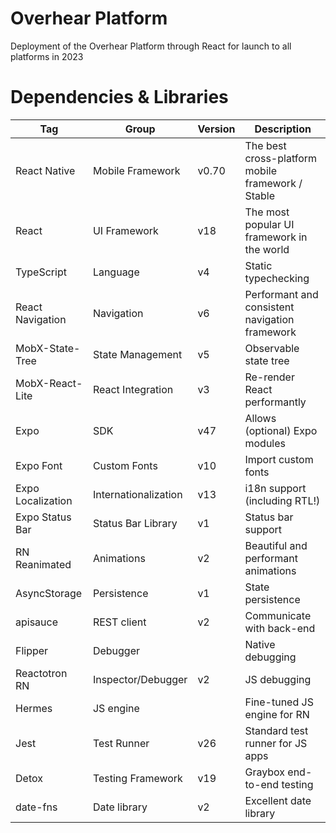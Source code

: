 # Overhear Platform

Deployment of the Overhear Platform through React for launch to all platforms in  2023

# Dependencies & Libraries

| Tag               | Group                | Version | Description                                       |
|-------------------|----------------------|---------|---------------------------------------------------|
| React Native      | Mobile Framework     | v0.70   | The best cross-platform mobile framework / Stable |
| React             | UI Framework         | v18     | The most popular UI framework in the world        |
| TypeScript        | Language             | v4      | Static typechecking                               |
| React Navigation  | Navigation           | v6      | Performant and consistent navigation framework    |
| MobX-State-Tree   | State Management     | v5      | Observable state tree                             |
| MobX-React-Lite   | React Integration    | v3      | Re-render React performantly                      |
| Expo              | SDK                  | v47     | Allows (optional) Expo modules                    |
| Expo Font         | Custom Fonts         | v10     | Import custom fonts                               |
| Expo Localization | Internationalization | v13     | i18n support (including RTL!)                     |
| Expo Status Bar   | Status Bar Library   | v1      | Status bar support                                |
| RN Reanimated     | Animations           | v2      | Beautiful and performant animations               |
| AsyncStorage      | Persistence          | v1      | State persistence                                 |
| apisauce          | REST client          | v2      | Communicate with back-end                         |
| Flipper           | Debugger             |         | Native debugging                                  |
| Reactotron RN     | Inspector/Debugger   | v2      | JS debugging                                      |
| Hermes            | JS engine            |         | Fine-tuned JS engine for RN                       |
| Jest              | Test Runner          | v26     | Standard test runner for JS apps                  |
| Detox             | Testing Framework    | v19     | Graybox end-to-end testing                        |
| date-fns          | Date library         | v2      | Excellent date library                            |